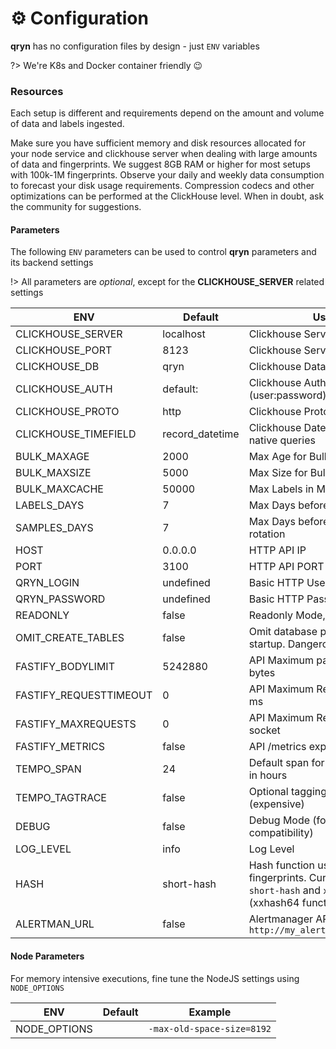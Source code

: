 # ⚙️ Configuration

**qryn** has no configuration files by design - just `ENV` variables

?> We're K8s and Docker container friendly 😉

### Resources

Each setup is different and requirements depend on the amount and volume of data and labels ingested. 

Make sure you have sufficient memory and disk resources allocated for your node service and clickhouse server when dealing with large amounts of data and fingerprints. We suggest 8GB RAM or higher for most setups with 100k-1M fingerprints. Observe your daily and weekly data consumption to forecast your disk usage requirements. Compression codecs and other optimizations can be performed at the ClickHouse level. When in doubt, ask the community for suggestions. 

#### Parameters

The following `ENV` parameters can be used to control **qryn** parameters and its backend settings

!> All parameters are _optional_, except for the **CLICKHOUSE_SERVER** related settings

| ENV   	                |Default   	|Usage   	|
|------------------------|---	    |---		|
| CLICKHOUSE_SERVER      | localhost   	| Clickhouse Server address  		|
| CLICKHOUSE_PORT  	     | 8123  	    | Clickhouse Server port  		|
| CLICKHOUSE_DB  	       | qryn  	    | Clickhouse Database Name  		|
| CLICKHOUSE_AUTH  	     | default:  	    | Clickhouse Authentication (user:password) |
| CLICKHOUSE_PROTO  	    | http  	    | Clickhouse Protocol (http, https) |
| CLICKHOUSE_TIMEFIELD   | record_datetime    | Clickhouse DateTime column for native queries |
| BULK_MAXAGE  		        | 2000  	    | Max Age for Bulk Inserts  		|
| BULK_MAXSIZE  	        | 5000  	    | Max Size for Bulk Inserts  		|
| BULK_MAXCACHE  	       | 50000  	    | Max Labels in Memory Cache  		|
| LABELS_DAYS  		        | 7  	    	    | Max Days before Label rotation  		|
| SAMPLES_DAYS  	        | 7  	    	    | Max Days before Timeseries rotation  		|
| HOST 			               | 0.0.0.0 	    | HTTP API IP  		|
| PORT  		               | 3100 	            | HTTP API PORT  		|
| QRYN_LOGIN              | undefined             | Basic HTTP Username           |
| QRYN_PASSWORD         | undefined             | Basic HTTP Password           |
| READONLY  			          | false  	    | Readonly Mode, no DB Init  		|
| OMIT_CREATE_TABLES | false | Omit database provisioning on startup. Dangerous. |
| FASTIFY_BODYLIMIT      | 5242880   | API Maximum payload size in bytes |
| FASTIFY_REQUESTTIMEOUT | 0 | API Maximum Request Timeout in ms |
| FASTIFY_MAXREQUESTS    | 0 | API Maximum Requests per socket |
| FASTIFY_METRICS        | false | API /metrics exporter |
| TEMPO_SPAN             | 24 | Default span for Tempo queries in hours |
| TEMPO_TAGTRACE         | false | Optional tagging of TraceID (expensive) |
| DEBUG  			             | false  	    | Debug Mode (for backwards compatibility) 		|
| LOG_LEVEL  			         | info  	    | Log Level  		|
| HASH                   | short-hash | Hash function using for fingerprints. Currently supported `short-hash` and `xxhash64` (xxhash64 function)
| ALERTMAN_URL           | false      | Alertmanager API URL, ie: `http://my_alertmanager_url:1234` |

#### Node Parameters
For memory intensive executions, fine tune the NodeJS settings using `NODE_OPTIONS  `

| ENV   	                |Default |Example  |
|------------------------|---	     |---		   |
| NODE_OPTIONS           |      	 | `-max-old-space-size=8192`  |
